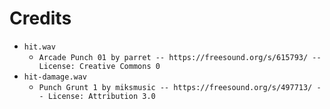 # Credits
- `hit.wav`
  - `Arcade Punch 01 by parret -- https://freesound.org/s/615793/ -- License: Creative Commons 0`
- `hit-damage.wav`
  - `Punch Grunt 1 by miksmusic -- https://freesound.org/s/497713/ -- License: Attribution 3.0`